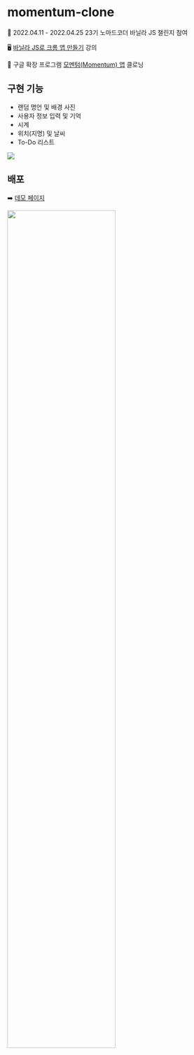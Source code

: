 # momentum-clone

🚀 2022.04.11 - 2022.04.25 23기 노마드코더 바닐라 JS 챌린지 참여

🖥 [바닐라 JS로 크롬 앱 만들기](https://nomadcoders.co/javascript-for-beginners) 강의

🎯 구글 확장 프로그램 [모멘텀(Momentum) 앱](https://chrome.google.com/webstore/detail/momentum/laookkfknpbbblfpciffpaejjkokdgca?hl=ko%3C/div) 클로닝

## 구현 기능
- 랜덤 명언 및 배경 사진
- 사용자 정보 입력 및 기억
- 시계
- 위치(지명) 및 날씨
- To-Do 리스트


<img src="https://user-images.githubusercontent.com/63575891/162611071-eca7c3f5-7926-48a3-ba67-462b413959b0.png" />

## 배포

➡️ [데모 페이지](https://glassk.github.io/momentum-clone/)

<img width="70%" src="https://user-images.githubusercontent.com/63575891/164996103-62c220dc-37eb-4643-b9b3-28cff54c7eef.png" />
